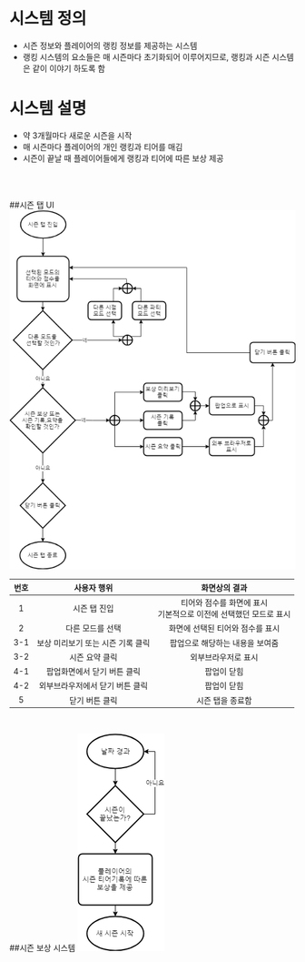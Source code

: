 # 시스템 정의
  - 시즌 정보와 플레이어의 랭킹 정보를 제공하는 시스템
  - 랭킹 시스템의 요소들은 매 시즌마다 초기화되어 이루어지므로, 랭킹과 시즌 시스템은 같이 이야기 하도록 함

# 시스템 설명
  - 약 3개월마다 새로운 시즌을 시작
  - 매 시즌마다 플레이어의 개인 랭킹과 티어를 매김
  - 시즌이 끝날 때 플레이어들에게 랭킹과 티어에 따른 보상 제공

<br>
<br>

##시즌 탭 UI
![system11_01](./Resource/system11_01.png)

번호 | 사용자 행위 | 화면상의 결과
:-------: | :-------: | :-------:
1 | 시즌 탭 진입 | 티어와 점수를 화면에 표시<br>기본적으로 이전에 선택했던 모드로 표시
2 | 다른 모드를 선택 | 화면에 선택된 티어와 점수를 표시
3-1 | 보상 미리보기 또는 시즌 기록 클릭 |  팝업으로 해당하는 내용을 보여줌
3-2 | 시즌 요약 클릭 | 외부브라우저로 표시
4-1 | 팝업화면에서 닫기 버튼 클릭 | 팝업이 닫힘
4-2 | 외부브라우저에서 닫기 버튼 클릭  | 팝업이 닫힘
5 | 닫기 버튼 클릭 | 시즌 탭을 종료함
<br>

##시즌 보상 시스템
![system11_02](./Resource/system11_02.png)

<br>
<br>
